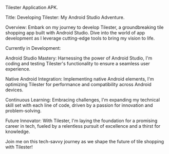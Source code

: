 Tilester Application APK.

Title: Developing Tilester: My Android Studio Adventure.

Overview: Embark on my journey to develop Tilester, a groundbreaking tile shopping app built with Android Studio. Dive into the world of app development as I leverage cutting-edge tools to bring my vision to life.

Currently in Development:

Android Studio Mastery: Harnessing the power of Android Studio, I'm coding and testing Tilester's functionality to ensure a seamless user experience.

Native Android Integration: Implementing native Android elements, I'm optimizing Tilester for performance and compatibility across Android devices.

Continuous Learning: Embracing challenges, I'm expanding my technical skill set with each line of code, driven by a passion for innovation and problem-solving.

Future Innovator: With Tilester, I'm laying the foundation for a promising career in tech, fueled by a relentless pursuit of excellence and a thirst for knowledge.

Join me on this tech-savvy journey as we shape the future of tile shopping with Tilester!
